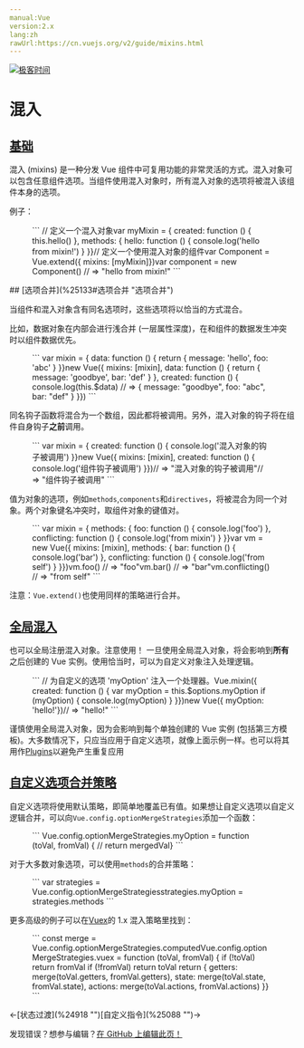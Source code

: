 ```yaml
---
manual:Vue
version:2.x
lang:zh
rawUrl:https://cn.vuejs.org/v2/guide/mixins.html
---
```


[![极客时间](%24789.gif "")](%24797      "")

# 混入

## [基础](%25133#基础 "基础")<a name="基础"></a>


混入 (mixins) 是一种分发 Vue 组件中可复用功能的非常灵活的方式。混入对象可以包含任意组件选项。当组件使用混入对象时，所有混入对象的选项将被混入该组件本身的选项。



例子：

<figure>```
// 定义一个混入对象var myMixin = {  created: function () {    this.hello()  },  methods: {    hello: function () {      console.log('hello from mixin!')    }  }}// 定义一个使用混入对象的组件var Component = Vue.extend({  mixins: [myMixin]})var component = new Component() // => "hello from mixin!"
``` 

</figure>
## [选项合并](%25133#选项合并 "选项合并")<a name="选项合并"></a>


当组件和混入对象含有同名选项时，这些选项将以恰当的方式混合。



比如，数据对象在内部会进行浅合并 (一层属性深度)，在和组件的数据发生冲突时以组件数据优先。

<figure>```
var mixin = {  data: function () {    return {      message: 'hello',      foo: 'abc'    }  }}new Vue({  mixins: [mixin],  data: function () {    return {      message: 'goodbye',      bar: 'def'    }  },  created: function () {    console.log(this.$data)    // => { message: "goodbye", foo: "abc", bar: "def" }  }})
``` 

</figure>

同名钩子函数将混合为一个数组，因此都将被调用。另外，混入对象的钩子将在组件自身钩子**之前**调用。

<figure>```
var mixin = {  created: function () {    console.log('混入对象的钩子被调用')  }}new Vue({  mixins: [mixin],  created: function () {    console.log('组件钩子被调用')  }})// => "混入对象的钩子被调用"// => "组件钩子被调用"
``` 

</figure>

值为对象的选项，例如`methods`,`components`和`directives`，将被混合为同一个对象。两个对象键名冲突时，取组件对象的键值对。

<figure>```
var mixin = {  methods: {    foo: function () {      console.log('foo')    },    conflicting: function () {      console.log('from mixin')    }  }}var vm = new Vue({  mixins: [mixin],  methods: {    bar: function () {      console.log('bar')    },    conflicting: function () {      console.log('from self')    }  }})vm.foo() // => "foo"vm.bar() // => "bar"vm.conflicting() // => "from self"
``` 

</figure>

注意：`Vue.extend()`也使用同样的策略进行合并。


## [全局混入](%25133#全局混入 "全局混入")<a name="全局混入"></a>


也可以全局注册混入对象。注意使用！ 一旦使用全局混入对象，将会影响到**所有**之后创建的 Vue 实例。使用恰当时，可以为自定义对象注入处理逻辑。

<figure>```
// 为自定义的选项 'myOption' 注入一个处理器。Vue.mixin({  created: function () {    var myOption = this.$options.myOption    if (myOption) {      console.log(myOption)    }  }})new Vue({  myOption: 'hello!'})// => "hello!"
``` 

</figure>

谨慎使用全局混入对象，因为会影响到每个单独创建的 Vue 实例 (包括第三方模板)。大多数情况下，只应当应用于自定义选项，就像上面示例一样。也可以将其用作[Plugins](%25089      "")以避免产生重复应用


## [自定义选项合并策略](%25133#自定义选项合并策略 "自定义选项合并策略")<a name="自定义选项合并策略"></a>


自定义选项将使用默认策略，即简单地覆盖已有值。如果想让自定义选项以自定义逻辑合并，可以向`Vue.config.optionMergeStrategies`添加一个函数：

<figure>```
Vue.config.optionMergeStrategies.myOption = function (toVal, fromVal) {  // return mergedVal}
``` 

</figure>

对于大多数对象选项，可以使用`methods`的合并策略：

<figure>```
var strategies = Vue.config.optionMergeStrategiesstrategies.myOption = strategies.methods
``` 

</figure>

更多高级的例子可以在[Vuex](%24873      "")的 1.x 混入策略里找到：

<figure>```
const merge = Vue.config.optionMergeStrategies.computedVue.config.optionMergeStrategies.vuex = function (toVal, fromVal) {  if (!toVal) return fromVal  if (!fromVal) return toVal  return {    getters: merge(toVal.getters, fromVal.getters),    state: merge(toVal.state, fromVal.state),    actions: merge(toVal.actions, fromVal.actions)  }}
``` 

</figure>←[状态过渡](%24918      "")[自定义指令](%25088      "")→

发现错误？想参与编辑？[在 GitHub 上编辑此页！](%25704      "")

